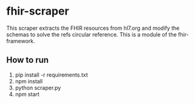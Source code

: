 # fhir-scraper

This scraper extracts the FHIR resources from hl7.org and modify the schemas to solve the refs circular reference.
This is a module of the fhir-framework.

## How to run
1) pip install -r requirements.txt
2) npm install
3) python scraper.py
4) npm start
